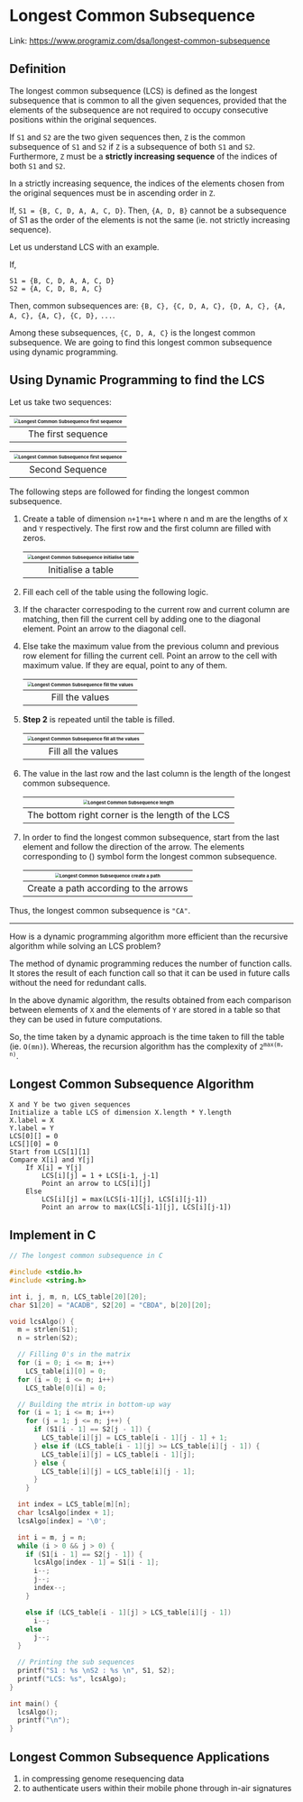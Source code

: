 # Longest Common Subsequence



Link: https://www.programiz.com/dsa/longest-common-subsequence





## Definition

The longest common subsequence (LCS) is defined as the longest subsequence that is common to all the given sequences, provided that the elements of the subsequence are not required to occupy consecutive positions within the original sequences.

If `S1` and `S2` are the two given sequences then, `Z` is the common subsequence of `S1` and `S2` if `Z` is a subsequence of both `S1` and `S2`. Furthermore, `Z` must be a **strictly increasing sequence** of the indices of both `S1` and `S2`.

In a strictly increasing sequence, the indices of the elements chosen from the original sequences must be in ascending order in `Z`.

If, `S1 = {B, C, D, A, A, C, D}`. Then, `{A, D, B}` cannot be a subsequence of S1 as the order of the elements is not the same (ie. not strictly increasing sequence).



Let us understand LCS with an example.

If,

```
S1 = {B, C, D, A, A, C, D}
S2 = {A, C, D, B, A, C}
```

Then, common subsequences are: `{B, C}, {C, D, A, C}, {D, A, C}, {A, A, C}, {A, C}, {C, D},` `...`.

Among these subsequences, `{C, D, A, C}` is the longest common subsequence. We are going to find this longest common subsequence using dynamic programming.





## Using Dynamic Programming to find the LCS

Let us take two sequences:

| <img src="2.Longest Common Subsequence.assets/lcs-X.png" alt="Longest Common Subsequence first sequence" style="zoom:50%;" /> |
| :----------------------------------------------------------: |
|                      The first sequence                      |

| <img src="2.Longest Common Subsequence.assets/lcs-Y.png" alt="Longest Common Subsequence first sequence" style="zoom:50%;" /> |
| :----------------------------------------------------------: |
|                       Second Sequence                        |



The following steps are followed for finding the longest common subsequence.

1.  Create a table of dimension `n+1*m+1` where n and m are the lengths of `X` and `Y` respectively. The first row and the first column are filled with zeros.

    | <img src="2.Longest Common Subsequence.assets/lcs-Table-1.png" alt="Longest Common Subsequence initialise table" style="zoom:50%;" /> |
    | :----------------------------------------------------------: |
    |                      Initialise a table                      |

    

2.  Fill each cell of the table using the following logic.

    

3.  If the character correspoding to the current row and current column are matching, then fill the current cell by adding one to the diagonal element. Point an arrow to the diagonal cell.

    

4.  Else take the maximum value from the previous column and previous row element for filling the current cell. Point an arrow to the cell with maximum value. If they are equal, point to any of them.

    | <img src="2.Longest Common Subsequence.assets/lcs-Table-2.png" alt="Longest Common Subsequence fill the values" style="zoom:50%;" /> |
    | :----------------------------------------------------------: |
    |                       Fill the values                        |

    

5.  **Step 2** is repeated until the table is filled.

    | <img src="2.Longest Common Subsequence.assets/lcs-Table-3.png" alt="Longest Common Subsequence fill all the values" style="zoom:50%;" /> |
    | :----------------------------------------------------------: |
    |                     Fill all the values                      |

    

6.  The value in the last row and the last column is the length of the longest common subsequence.

    | <img src="2.Longest Common Subsequence.assets/lcs-Table-4.png" alt="Longest Common Subsequence length" style="zoom:50%;" /> |
    | :----------------------------------------------------------: |
    |       The bottom right corner is the length of the LCS       |

    

7.  In order to find the longest common subsequence, start from the last element and follow the direction of the arrow. The elements corresponding to () symbol form the longest common subsequence.

    | <img src="2.Longest Common Subsequence.assets/lcs-Table-5.png" alt="Longest Common Subsequence create a path" style="zoom:50%;" /> |
    | :----------------------------------------------------------: |
    |            Create a path according to the arrows             |



Thus, the longest common subsequence is `"CA"`.

------

How is a dynamic programming algorithm more efficient than the recursive algorithm while solving an LCS problem?

The method of dynamic programming reduces the number of function calls. It stores the result of each function call so that it can be used in future calls without the need for redundant calls.

In the above dynamic algorithm, the results obtained from each comparison between elements of `X` and the elements of `Y` are stored in a table so that they can be used in future computations.

So, the time taken by a dynamic approach is the time taken to fill the table (ie. `O(mn)`). Whereas, the recursion algorithm has the complexity of <code>2<sup>max(m, n)</sup></code>.





## Longest Common Subsequence Algorithm

```
X and Y be two given sequences
Initialize a table LCS of dimension X.length * Y.length
X.label = X
Y.label = Y
LCS[0][] = 0
LCS[][0] = 0
Start from LCS[1][1]
Compare X[i] and Y[j]
    If X[i] = Y[j]
        LCS[i][j] = 1 + LCS[i-1, j-1]   
        Point an arrow to LCS[i][j]
    Else
        LCS[i][j] = max(LCS[i-1][j], LCS[i][j-1])
        Point an arrow to max(LCS[i-1][j], LCS[i][j-1])
```





## Implement in C
```c
// The longest common subsequence in C

#include <stdio.h>
#include <string.h>

int i, j, m, n, LCS_table[20][20];
char S1[20] = "ACADB", S2[20] = "CBDA", b[20][20];

void lcsAlgo() {
  m = strlen(S1);
  n = strlen(S2);

  // Filling 0's in the matrix
  for (i = 0; i <= m; i++)
    LCS_table[i][0] = 0;
  for (i = 0; i <= n; i++)
    LCS_table[0][i] = 0;

  // Building the mtrix in bottom-up way
  for (i = 1; i <= m; i++)
    for (j = 1; j <= n; j++) {
      if (S1[i - 1] == S2[j - 1]) {
        LCS_table[i][j] = LCS_table[i - 1][j - 1] + 1;
      } else if (LCS_table[i - 1][j] >= LCS_table[i][j - 1]) {
        LCS_table[i][j] = LCS_table[i - 1][j];
      } else {
        LCS_table[i][j] = LCS_table[i][j - 1];
      }
    }

  int index = LCS_table[m][n];
  char lcsAlgo[index + 1];
  lcsAlgo[index] = '\0';

  int i = m, j = n;
  while (i > 0 && j > 0) {
    if (S1[i - 1] == S2[j - 1]) {
      lcsAlgo[index - 1] = S1[i - 1];
      i--;
      j--;
      index--;
    }

    else if (LCS_table[i - 1][j] > LCS_table[i][j - 1])
      i--;
    else
      j--;
  }

  // Printing the sub sequences
  printf("S1 : %s \nS2 : %s \n", S1, S2);
  printf("LCS: %s", lcsAlgo);
}

int main() {
  lcsAlgo();
  printf("\n");
}
```





## Longest Common Subsequence Applications

1.  in compressing genome resequencing data
2.  to authenticate users within their mobile phone through in-air signatures